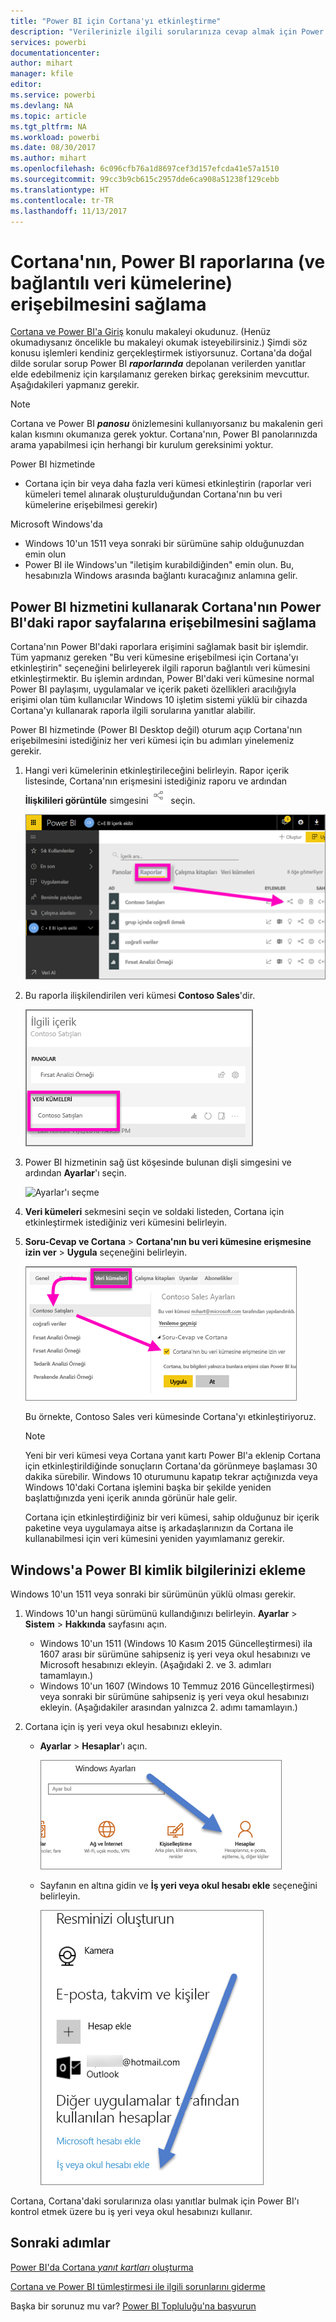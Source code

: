 ```yaml
---
title: "Power BI için Cortana'yı etkinleştirme"
description: "Verilerinizle ilgili sorularınıza cevap almak için Power BI ile Cortana'yı kullanın. Her bir Power BI veri kümesi için Cortana'yı etkinleştirin ve Cortana'nın, Windows cihazlarından veri kümelerinize erişebilmesini sağlayın."
services: powerbi
documentationcenter: 
author: mihart
manager: kfile
editor: 
ms.service: powerbi
ms.devlang: NA
ms.topic: article
ms.tgt_pltfrm: NA
ms.workload: powerbi
ms.date: 08/30/2017
ms.author: mihart
ms.openlocfilehash: 6c096cfb76a1d8697cef3d157efcda41e57a1510
ms.sourcegitcommit: 99cc3b9cb615c2957dde6ca908a51238f129cebb
ms.translationtype: HT
ms.contentlocale: tr-TR
ms.lasthandoff: 11/13/2017
---
```

# <a name="enable-cortana-to-access-power-bi-reports-and-their-underlying-datasets"></a>Cortana'nın, Power BI raporlarına (ve bağlantılı veri kümelerine) erişebilmesini sağlama
[Cortana ve Power BI'a Giriş](service-cortana-intro.md) konulu makaleyi okudunuz. (Henüz okumadıysanız öncelikle bu makaleyi okumak isteyebilirsiniz.) Şimdi söz konusu işlemleri kendiniz gerçekleştirmek istiyorsunuz.  Cortana'da doğal dilde sorular sorup Power BI ***raporlarında*** depolanan verilerden yanıtlar elde edebilmeniz için karşılamanız gereken birkaç gereksinim mevcuttur. Aşağıdakileri yapmanız gerekir.

> [!NOTE]
> Cortana ve Power BI ***panosu*** önizlemesini kullanıyorsanız bu makalenin geri kalan kısmını okumanıza gerek yoktur. Cortana'nın, Power BI panolarınızda arama yapabilmesi için herhangi bir kurulum gereksinimi yoktur.
> 
> 

Power BI hizmetinde

* Cortana için bir veya daha fazla veri kümesi etkinleştirin (raporlar veri kümeleri temel alınarak oluşturulduğundan Cortana'nın bu veri kümelerine erişebilmesi gerekir)

Microsoft Windows'da

* Windows 10'un 1511 veya sonraki bir sürümüne sahip olduğunuzdan emin olun
* Power BI ile Windows'un "iletişim kurabildiğinden" emin olun. Bu, hesabınızla Windows arasında bağlantı kuracağınız anlamına gelir.

## <a name="use-power-bi-service-to-enable-cortana-to-access-report-pages-in-power-bi"></a>Power BI hizmetini kullanarak Cortana'nın Power BI'daki rapor sayfalarına erişebilmesini sağlama
Cortana'nın Power BI'daki raporlara erişimini sağlamak basit bir işlemdir.  Tüm yapmanız gereken "Bu veri kümesine erişebilmesi için Cortana'yı etkinleştirin" seçeneğini belirleyerek ilgili raporun bağlantılı veri kümesini etkinleştirmektir. Bu işlemin ardından, Power BI'daki veri kümesine normal Power BI paylaşımı, uygulamalar ve içerik paketi özellikleri aracılığıyla erişimi olan tüm kullanıcılar Windows 10 işletim sistemi yüklü bir cihazda Cortana'yı kullanarak raporla ilgili sorularına yanıtlar alabilir.

Power BI hizmetinde (Power BI Desktop değil) oturum açıp Cortana'nın erişebilmesini istediğiniz her veri kümesi için bu adımları yinelemeniz gerekir.

1. Hangi veri kümelerinin etkinleştirileceğini belirleyin. Rapor içerik listesinde, Cortana'nın erişmesini istediğiniz raporu ve ardından **İlişkilileri görüntüle** simgesini ![](media/service-cortana-enable/power-bi-cortana-view-related-icon.png) seçin.
   
    ![İlişkili içerikleri görüntüleme](media/service-cortana-enable/power-bi-view-related.png)
2. Bu raporla ilişkilendirilen veri kümesi **Contoso Sales**'dir.
   
    ![Contoso Sales veri kümesi](media/service-cortana-enable/power-bi-identify-dataset.png)
3. Power BI hizmetinin sağ üst köşesinde bulunan dişli simgesini ve ardından **Ayarlar**'ı seçin.
   
    ![Ayarlar'ı seçme](media/service-cortana-enable/power-bi-cortana-settings.png)
4. **Veri kümeleri** sekmesini seçin ve soldaki listeden, Cortana için etkinleştirmek istediğiniz veri kümesini belirleyin.
5. **Soru-Cevap ve Cortana** > **Cortana'nın bu veri kümesine erişmesine izin ver** > **Uygula** seçeneğini belirleyin.
   
   ![Cortana veri kümesi erişimi](media/service-cortana-enable/power-bi-cortana-enable-new.png)
   
   Bu örnekte, Contoso Sales veri kümesinde Cortana'yı etkinleştiriyoruz.
   
   > [!NOTE]
   > Yeni bir veri kümesi veya Cortana yanıt kartı Power BI'a eklenip Cortana için etkinleştirildiğinde sonuçların Cortana'da görünmeye başlaması 30 dakika sürebilir. Windows 10 oturumunu kapatıp tekrar açtığınızda veya Windows 10'daki Cortana işlemini başka bir şekilde yeniden başlattığınızda yeni içerik anında görünür hale gelir.
   > 
   > Cortana için etkinleştirdiğiniz bir veri kümesi, sahip olduğunuz bir içerik paketine veya uygulamaya aitse iş arkadaşlarınızın da Cortana ile kullanabilmesi için veri kümesini yeniden yayımlamanız gerekir.
   > 
   > 

## <a name="add-your-power-bi-credentials-to-windows"></a>Windows'a Power BI kimlik bilgilerinizi ekleme
Windows 10'un 1511 veya sonraki bir sürümünün yüklü olması gerekir.

1. Windows 10'un hangi sürümünü kullandığınızı belirleyin. **Ayarlar** > **Sistem** > **Hakkında** sayfasını açın.
   
   * Windows 10'un 1511 (Windows 10 Kasım 2015 Güncelleştirmesi) ila 1607 arası bir sürümüne sahipseniz iş yeri veya okul hesabınızı ve Microsoft hesabınızı ekleyin. (Aşağıdaki 2. ve 3. adımları tamamlayın.)
   * Windows 10'un 1607 (Windows 10 Temmuz 2016 Güncelleştirmesi) veya sonraki bir sürümüne sahipseniz iş yeri veya okul hesabınızı ekleyin. (Aşağıdakiler arasından yalnızca 2. adımı tamamlayın.)
2. Cortana için iş yeri veya okul hesabınızı ekleyin.
   
   * **Ayarlar** > **Hesaplar**'ı açın.
     
       ![Ayarlar - Hesaplar](media/service-cortana-enable/power-bi-windows-accounts.png)
   * Sayfanın en altına gidin ve **İş yeri veya okul hesabı ekle** seçeneğini belirleyin.
     
     ![İş yeri hesabı ekleme](media/service-cortana-enable/power-bi-add-work-account2.png)

Cortana, Cortana'daki sorularınıza olası yanıtlar bulmak için Power BI'ı kontrol etmek üzere bu iş yeri veya okul hesabınızı kullanır.

## <a name="next-steps"></a>Sonraki adımlar
[Power BI'da Cortana *yanıt kartları* oluşturma](service-cortana-answer-cards.md)

[Cortana ve Power BI tümleştirmesi ile ilgili sorunlarını giderme](service-cortana-troubleshoot.md)

Başka bir sorunuz mu var? [Power BI Topluluğu'na başvurun](http://community.powerbi.com/)

